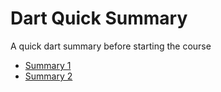 # Dart Quick Summary

A quick dart summary before starting the course

* [Summary 1](https://github.com/robsonoduarte/learn-flutter/blob/master/flutter-curse/dart_resume/resume_1.dart)
* [Summary 2](https://github.com/robsonoduarte/learn-flutter/blob/master/flutter-curse/dart_resume/resume_2.dart)
